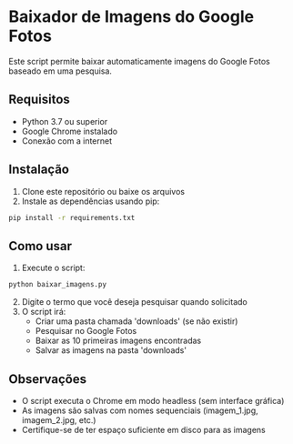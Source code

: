 # Baixador de Imagens do Google Fotos

Este script permite baixar automaticamente imagens do Google Fotos baseado em uma pesquisa.

## Requisitos

- Python 3.7 ou superior
- Google Chrome instalado
- Conexão com a internet

## Instalação

1. Clone este repositório ou baixe os arquivos
2. Instale as dependências usando pip:
```bash
pip install -r requirements.txt
```

## Como usar

1. Execute o script:
```bash
python baixar_imagens.py
```

2. Digite o termo que você deseja pesquisar quando solicitado
3. O script irá:
   - Criar uma pasta chamada 'downloads' (se não existir)
   - Pesquisar no Google Fotos
   - Baixar as 10 primeiras imagens encontradas
   - Salvar as imagens na pasta 'downloads'

## Observações

- O script executa o Chrome em modo headless (sem interface gráfica)
- As imagens são salvas com nomes sequenciais (imagem_1.jpg, imagem_2.jpg, etc.)
- Certifique-se de ter espaço suficiente em disco para as imagens 